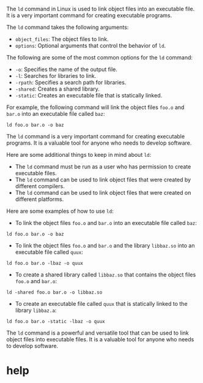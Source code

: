 The `ld` command in Linux is used to link object files into an executable file. It is a very important command for creating executable programs.

The `ld` command takes the following arguments:

* `object_files`: The object files to link.
* `options`: Optional arguments that control the behavior of `ld`.

The following are some of the most common options for the `ld` command:

* `-o`: Specifies the name of the output file.
* `-l`: Searches for libraries to link.
* `-rpath`: Specifies a search path for libraries.
* `-shared`: Creates a shared library.
* `-static`: Creates an executable file that is statically linked.

For example, the following command will link the object files `foo.o` and `bar.o` into an executable file called `baz`:

```
ld foo.o bar.o -o baz
```

The `ld` command is a very important command for creating executable programs. It is a valuable tool for anyone who needs to develop software.

Here are some additional things to keep in mind about `ld`:

* The `ld` command must be run as a user who has permission to create executable files.
* The `ld` command can be used to link object files that were created by different compilers.
* The `ld` command can be used to link object files that were created on different platforms.

Here are some examples of how to use `ld`:

* To link the object files `foo.o` and `bar.o` into an executable file called `baz`:
```
ld foo.o bar.o -o baz
```
* To link the object files `foo.o` and `bar.o` and the library `libbaz.so` into an executable file called `quux`:
```
ld foo.o bar.o -lbaz -o quux
```
* To create a shared library called `libbaz.so` that contains the object files `foo.o` and `bar.o`:
```
ld -shared foo.o bar.o -o libbaz.so
```
* To create an executable file called `quux` that is statically linked to the library `libbaz.a`:
```
ld foo.o bar.o -static -lbaz -o quux
```

The `ld` command is a powerful and versatile tool that can be used to link object files into executable files. It is a valuable tool for anyone who needs to develop software.



# help 

```

```

